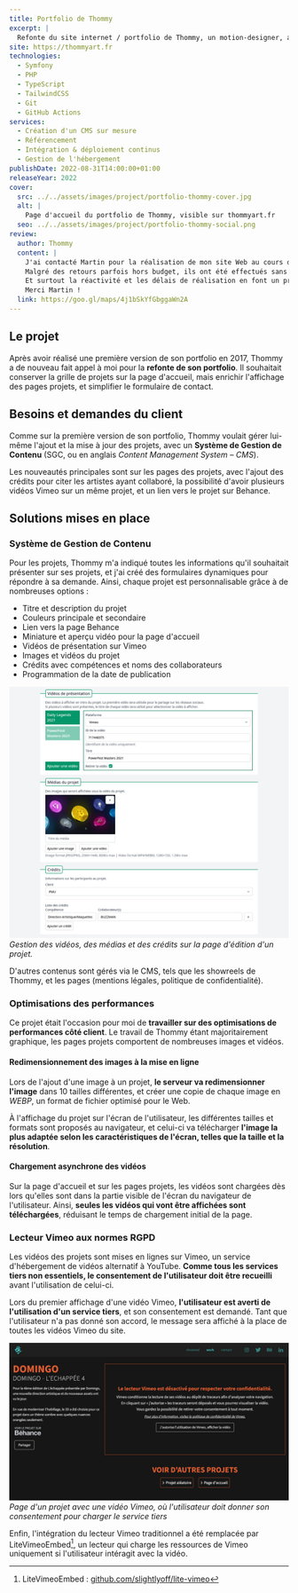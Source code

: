 ```yaml
---
title: Portfolio de Thommy
excerpt: |
  Refonte du site internet / portfolio de Thommy, un motion-designer, animateur 3D et artiste free-lance.
site: https://thommyart.fr
technologies:
  - Symfony
  - PHP
  - TypeScript
  - TailwindCSS
  - Git
  - GitHub Actions
services:
  - Création d'un CMS sur mesure
  - Référencement
  - Intégration & déploiement continus
  - Gestion de l'hébergement
publishDate: 2022-08-31T14:00:00+01:00
releaseYear: 2022
cover:
  src: ../../assets/images/project/portfolio-thommy-cover.jpg
  alt: |
    Page d'accueil du portfolio de Thommy, visible sur thommyart.fr
  seo: ../../assets/images/project/portfolio-thommy-social.png
review:
  author: Thommy
  content: |
    J'ai contacté Martin pour la réalisation de mon site Web au cours de l'année. Ma demande était précise et il a su y répondre parfaitement.
    Malgré des retours parfois hors budget, ils ont été effectués sans problème.
    Et surtout la réactivité et les délais de réalisation en font un professionnel excellent.
    Merci Martin !
  link: https://goo.gl/maps/4j1bSkYfGbggaWn2A
---
```


## Le projet

Après avoir réalisé une première version de son portfolio en 2017, Thommy a de nouveau fait appel à moi pour la **refonte de son portfolio**.
Il souhaitait conserver la grille de projets sur la page d'accueil, mais enrichir l'affichage des pages projets, et simplifier le formulaire de contact.

## Besoins et demandes du client

Comme sur la première version de son portfolio, Thommy voulait gérer lui-même l'ajout et la mise à jour des projets, avec un **Système de Gestion de Contenu** (SGC, ou en anglais *Content Management System &ndash; CMS*).

Les nouveautés principales sont sur les pages des projets, avec l'ajout des crédits pour citer les artistes ayant collaboré, la possibilité d'avoir plusieurs vidéos Vimeo sur un même projet, et un lien vers le projet sur Behance.

## Solutions mises en place

### Système de Gestion de Contenu

Pour les projets, Thommy m'a indiqué toutes les informations qu'il souhaitait présenter sur ses projets, et j'ai créé des formulaires dynamiques pour répondre à sa demande. Ainsi, chaque projet est personnalisable grâce à de nombreuses options :

* Titre et description du projet
* Couleurs principale et secondaire
* Lien vers la page Behance
* Miniature et aperçu vidéo pour la page d'accueil
* Vidéos de présentation sur Vimeo
* Images et vidéos du projet
* Crédits avec compétences et noms des collaborateurs
* Programmation de la date de publication

![Page d'édition d'un projet, avec la gestion des vidéos, des médias et des crédits](../../assets/images/project/portfolio-thommy-cms.jpg)
*Gestion des vidéos, des médias et des crédits sur la page d'édition d'un projet.*

D'autres contenus sont gérés via le CMS, tels que les showreels de Thommy, et les pages (mentions légales, politique de confidentialité).

### Optimisations des performances

Ce projet était l'occasion pour moi de **travailler sur des optimisations de performances côté client**. Le travail de Thommy étant majoritairement graphique, les pages projets comportent de nombreuses images et vidéos.

#### Redimensionnement des images à la mise en ligne

Lors de l'ajout d'une image à un projet, **le serveur va redimensionner l'image** dans 10 tailles différentes, et créer une copie de chaque image en *WEBP*, un format de fichier optimisé pour le Web.

À l'affichage du projet sur l'écran de l'utilisateur, les différentes tailles et formats sont proposés au navigateur, et celui-ci va télécharger **l'image la plus adaptée selon les caractéristiques de l'écran, telles que la taille et la résolution**.

#### Chargement asynchrone des vidéos

Sur la page d'accueil et sur les pages projets, les vidéos sont chargées dès lors qu'elles sont dans la partie visible de l'écran du navigateur de l'utilisateur. Ainsi, **seules les vidéos qui vont être affichées sont téléchargées**, réduisant le temps de chargement initial de la page.

### Lecteur Vimeo aux normes RGPD

Les vidéos des projets sont mises en lignes sur Vimeo, un service d'hébergement de vidéos alternatif à YouTube. **Comme tous les services tiers non essentiels, le consentement de l'utilisateur doit être recueilli** avant l'utilisation de celui-ci.

Lors du premier affichage d'une vidéo Vimeo, **l'utilisateur est averti de l'utilisation d'un service tiers**, et son consentement est demandé. Tant que l'utilisateur n'a pas donné son accord, le message sera affiché à la place de toutes les vidéos Vimeo du site.

![Le lecteur Vimeo est remplacé par une demande de consentement explicite de l'utilisateur](../../assets/images/project/portfolio-thommy-vimeo-rgpd.jpg)
*Page d'un projet avec une vidéo Vimeo, où l'utilisateur doit donner son consentement pour charger le service tiers*

Enfin, l'intégration du lecteur Vimeo traditionnel a été remplacée par LiteVimeoEmbed[^1], un lecteur qui charge les ressources de Vimeo uniquement si l'utilisateur intéragit avec la vidéo.

[^1]: LiteVimeoEmbed : <a href="https://github.com/slightlyoff/lite-vimeo" rel="noopener noreferrer nofollow" target="_blank">github.com/slightlyoff/lite-vimeo</a>
